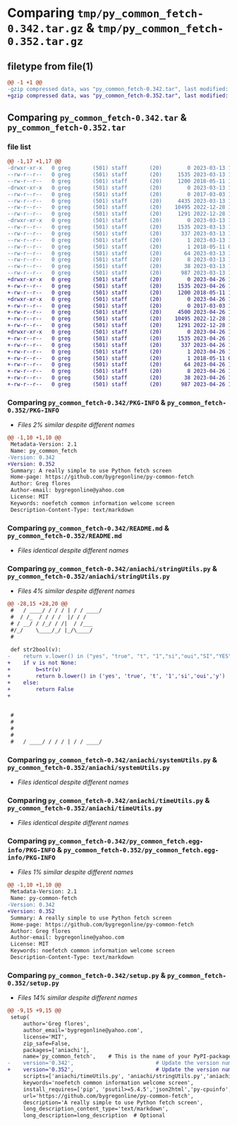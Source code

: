 # Comparing `tmp/py_common_fetch-0.342.tar.gz` & `tmp/py_common_fetch-0.352.tar.gz`

## filetype from file(1)

```diff
@@ -1 +1 @@
-gzip compressed data, was "py_common_fetch-0.342.tar", last modified: Mon Mar 13 15:46:59 2023, max compression
+gzip compressed data, was "py_common_fetch-0.352.tar", last modified: Wed Apr 26 16:56:15 2023, max compression
```

## Comparing `py_common_fetch-0.342.tar` & `py_common_fetch-0.352.tar`

### file list

```diff
@@ -1,17 +1,17 @@
-drwxr-xr-x   0 greg       (501) staff       (20)        0 2023-03-13 15:46:59.356586 py_common_fetch-0.342/
--rw-r--r--   0 greg       (501) staff       (20)     1535 2023-03-13 15:46:59.356085 py_common_fetch-0.342/PKG-INFO
--rw-r--r--   0 greg       (501) staff       (20)     1200 2018-05-11 19:03:10.000000 py_common_fetch-0.342/README.md
-drwxr-xr-x   0 greg       (501) staff       (20)        0 2023-03-13 15:46:59.350153 py_common_fetch-0.342/aniachi/
--rw-r--r--   0 greg       (501) staff       (20)        0 2017-03-03 18:42:55.000000 py_common_fetch-0.342/aniachi/__init__.py
--rw-r--r--   0 greg       (501) staff       (20)     4435 2023-03-13 15:46:03.000000 py_common_fetch-0.342/aniachi/stringUtils.py
--rw-r--r--   0 greg       (501) staff       (20)    10495 2022-12-28 14:08:55.000000 py_common_fetch-0.342/aniachi/systemUtils.py
--rw-r--r--   0 greg       (501) staff       (20)     1291 2022-12-28 13:57:20.000000 py_common_fetch-0.342/aniachi/timeUtils.py
-drwxr-xr-x   0 greg       (501) staff       (20)        0 2023-03-13 15:46:59.355533 py_common_fetch-0.342/py_common_fetch.egg-info/
--rw-r--r--   0 greg       (501) staff       (20)     1535 2023-03-13 15:46:59.000000 py_common_fetch-0.342/py_common_fetch.egg-info/PKG-INFO
--rw-r--r--   0 greg       (501) staff       (20)      337 2023-03-13 15:46:59.000000 py_common_fetch-0.342/py_common_fetch.egg-info/SOURCES.txt
--rw-r--r--   0 greg       (501) staff       (20)        1 2023-03-13 15:46:59.000000 py_common_fetch-0.342/py_common_fetch.egg-info/dependency_links.txt
--rw-r--r--   0 greg       (501) staff       (20)        1 2018-05-11 03:32:51.000000 py_common_fetch-0.342/py_common_fetch.egg-info/not-zip-safe
--rw-r--r--   0 greg       (501) staff       (20)       64 2023-03-13 15:46:59.000000 py_common_fetch-0.342/py_common_fetch.egg-info/requires.txt
--rw-r--r--   0 greg       (501) staff       (20)        8 2023-03-13 15:46:59.000000 py_common_fetch-0.342/py_common_fetch.egg-info/top_level.txt
--rw-r--r--   0 greg       (501) staff       (20)       38 2023-03-13 15:46:59.356753 py_common_fetch-0.342/setup.cfg
--rw-r--r--   0 greg       (501) staff       (20)      987 2023-03-13 15:46:30.000000 py_common_fetch-0.342/setup.py
+drwxr-xr-x   0 greg       (501) staff       (20)        0 2023-04-26 16:56:15.548262 py_common_fetch-0.352/
+-rw-r--r--   0 greg       (501) staff       (20)     1535 2023-04-26 16:56:15.548132 py_common_fetch-0.352/PKG-INFO
+-rw-r--r--   0 greg       (501) staff       (20)     1200 2018-05-11 19:03:10.000000 py_common_fetch-0.352/README.md
+drwxr-xr-x   0 greg       (501) staff       (20)        0 2023-04-26 16:56:15.544474 py_common_fetch-0.352/aniachi/
+-rw-r--r--   0 greg       (501) staff       (20)        0 2017-03-03 18:42:55.000000 py_common_fetch-0.352/aniachi/__init__.py
+-rw-r--r--   0 greg       (501) staff       (20)     4500 2023-04-26 16:55:23.000000 py_common_fetch-0.352/aniachi/stringUtils.py
+-rw-r--r--   0 greg       (501) staff       (20)    10495 2022-12-28 14:08:55.000000 py_common_fetch-0.352/aniachi/systemUtils.py
+-rw-r--r--   0 greg       (501) staff       (20)     1291 2022-12-28 13:57:20.000000 py_common_fetch-0.352/aniachi/timeUtils.py
+drwxr-xr-x   0 greg       (501) staff       (20)        0 2023-04-26 16:56:15.547914 py_common_fetch-0.352/py_common_fetch.egg-info/
+-rw-r--r--   0 greg       (501) staff       (20)     1535 2023-04-26 16:56:15.000000 py_common_fetch-0.352/py_common_fetch.egg-info/PKG-INFO
+-rw-r--r--   0 greg       (501) staff       (20)      337 2023-04-26 16:56:15.000000 py_common_fetch-0.352/py_common_fetch.egg-info/SOURCES.txt
+-rw-r--r--   0 greg       (501) staff       (20)        1 2023-04-26 16:56:15.000000 py_common_fetch-0.352/py_common_fetch.egg-info/dependency_links.txt
+-rw-r--r--   0 greg       (501) staff       (20)        1 2018-05-11 03:32:51.000000 py_common_fetch-0.352/py_common_fetch.egg-info/not-zip-safe
+-rw-r--r--   0 greg       (501) staff       (20)       64 2023-04-26 16:56:15.000000 py_common_fetch-0.352/py_common_fetch.egg-info/requires.txt
+-rw-r--r--   0 greg       (501) staff       (20)        8 2023-04-26 16:56:15.000000 py_common_fetch-0.352/py_common_fetch.egg-info/top_level.txt
+-rw-r--r--   0 greg       (501) staff       (20)       38 2023-04-26 16:56:15.548308 py_common_fetch-0.352/setup.cfg
+-rw-r--r--   0 greg       (501) staff       (20)      987 2023-04-26 16:55:44.000000 py_common_fetch-0.352/setup.py
```

### Comparing `py_common_fetch-0.342/PKG-INFO` & `py_common_fetch-0.352/PKG-INFO`

 * *Files 2% similar despite different names*

```diff
@@ -1,10 +1,10 @@
 Metadata-Version: 2.1
 Name: py_common_fetch
-Version: 0.342
+Version: 0.352
 Summary: A really simple to use Python fetch screen
 Home-page: https://github.com/bygregonline/py-common-fetch
 Author: Greg flores
 Author-email: bygregonline@yahoo.com
 License: MIT
 Keywords: noefetch common information welcome screen
 Description-Content-Type: text/markdown
```

### Comparing `py_common_fetch-0.342/README.md` & `py_common_fetch-0.352/README.md`

 * *Files identical despite different names*

### Comparing `py_common_fetch-0.342/aniachi/stringUtils.py` & `py_common_fetch-0.352/aniachi/stringUtils.py`

 * *Files 4% similar despite different names*

```diff
@@ -28,15 +28,20 @@
 #   / ____/ / / / | / / ____/
 #  / /_  / / / /  |/ / /     
 # / __/ / /_/ / /|  / /___   
 #/_/    \____/_/ |_/\____/ 
 #
 
 def str2bool(v):
-    return v.lower() in ("yes", "true", "t", "1","si","oui","SI","YES","TRUE")
+    if v is not None:
+        b=str(v)
+        return b.lower() in ('yes', 'true', 't', '1','si','oui','y')
+    else:
+        return False
+    
 
 
 #
 #
 #
 #
 #   / ____/ / / / | / / ____/
```

### Comparing `py_common_fetch-0.342/aniachi/systemUtils.py` & `py_common_fetch-0.352/aniachi/systemUtils.py`

 * *Files identical despite different names*

### Comparing `py_common_fetch-0.342/aniachi/timeUtils.py` & `py_common_fetch-0.352/aniachi/timeUtils.py`

 * *Files identical despite different names*

### Comparing `py_common_fetch-0.342/py_common_fetch.egg-info/PKG-INFO` & `py_common_fetch-0.352/py_common_fetch.egg-info/PKG-INFO`

 * *Files 1% similar despite different names*

```diff
@@ -1,10 +1,10 @@
 Metadata-Version: 2.1
 Name: py-common-fetch
-Version: 0.342
+Version: 0.352
 Summary: A really simple to use Python fetch screen
 Home-page: https://github.com/bygregonline/py-common-fetch
 Author: Greg flores
 Author-email: bygregonline@yahoo.com
 License: MIT
 Keywords: noefetch common information welcome screen
 Description-Content-Type: text/markdown
```

### Comparing `py_common_fetch-0.342/setup.py` & `py_common_fetch-0.352/setup.py`

 * *Files 14% similar despite different names*

```diff
@@ -9,15 +9,15 @@
 setup(
     author='Greg flores',
     author_email='bygregonline@yahoo.com',
     license='MIT',
     zip_safe=False,
     packages=['aniachi'],
     name='py_common_fetch',    # This is the name of your PyPI-package.
-    version='0.342',                          # Update the version number for new releases
+    version='0.352',                          # Update the version number for new releases
     scripts=['aniachi/timeUtils.py', 'aniachi/stringUtils.py','aniachi/systemUtils.py'],   
     keywords='noefetch common information welcome screen',
     install_requires=['pip', 'psutil>=5.4.5','json2html','py-cpuinfo','termcolor','numpy','tabulate'],
     url='https://github.com/bygregonline/py-common-fetch',
     description='A really simple to use Python fetch screen',
     long_description_content_type='text/markdown',
     long_description=long_description  # Optional
```

